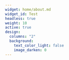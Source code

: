 ```yaml
---
widget: home/about.md
widget_id: Test
headless: true
weight: 10
active: true
design:
  columns: "2"
  background:
    text_color_light: false
    image_darken: 0
---
```

